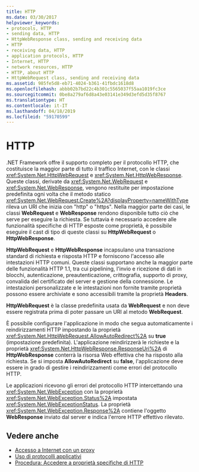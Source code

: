 ```yaml
---
title: HTTP
ms.date: 03/30/2017
helpviewer_keywords:
- protocols, HTTP
- sending data, HTTP
- HttpWebResponse class, sending and receiving data
- HTTP
- receiving data, HTTP
- application protocols, HTTP
- Internet, HTTP
- network resources, HTTP
- HTTP, about HTTP
- HttpWebRequest class, sending and receiving data
ms.assetid: 985fe5d8-eb71-4024-b361-41fbdc1618d8
ms.openlocfilehash: abbb02b7bd22c4b301c5565037f55aa1019fc3ce
ms.sourcegitcommit: 0be8a279af6d8a43e03141e349d3efd5d35f8767
ms.translationtype: HT
ms.contentlocale: it-IT
ms.lasthandoff: 04/18/2019
ms.locfileid: "59170599"
---
```

# <a name="http"></a>HTTP
.NET Framework offre il supporto completo per il protocollo HTTP, che costituisce la maggior parte di tutto il traffico Internet, con le classi <xref:System.Net.HttpWebRequest> e <xref:System.Net.HttpWebResponse>. Queste classi, derivate da <xref:System.Net.WebRequest> e <xref:System.Net.WebResponse>, vengono restituite per impostazione predefinita ogni volta che il metodo statico <xref:System.Net.WebRequest.Create%2A?displayProperty=nameWithType> rileva un URI che inizia con "http" o "https". Nella maggior parte dei casi, le classi **WebRequest** e **WebResponse** rendono disponibile tutto ciò che serve per eseguire la richiesta. Se tuttavia è necessario accedere alle funzionalità specifiche di HTTP esposte come proprietà, è possibile eseguire il cast di tipo di queste classi su **HttpWebRequest** o **HttpWebResponse**.  
  
 **HttpWebRequest** e **HttpWebResponse** incapsulano una transazione standard di richiesta e risposta HTTP e forniscono l'accesso alle intestazioni HTTP comuni. Queste classi supportano anche la maggior parte delle funzionalità HTTP 1.1, tra cui pipelining, l'invio e ricezione di dati in blocchi, autenticazione, preautenticazione, crittografia, supporto di proxy, convalida del certificato del server e gestione della connessione. Le intestazioni personalizzate e le intestazioni non fornite tramite proprietà possono essere archiviate e sono accessibili tramite la proprietà **Headers**.  
  
 **HttpWebRequest** è la classe predefinita usata da **WebRequest** e non deve essere registrata prima di poter passare un URI al metodo **WebRequest**.  
  
 È possibile configurare l'applicazione in modo che segua automaticamente i reindirizzamenti HTTP impostando la proprietà <xref:System.Net.HttpWebRequest.AllowAutoRedirect%2A> su **true** (impostazione predefinita). L'applicazione reindirizzerà le richieste e la proprietà <xref:System.Net.HttpWebResponse.ResponseUri%2A> di **HttpWebResponse** conterrà la risorsa Web effettiva che ha risposto alla richiesta. Se si imposta **AllowAutoRedirect** su **false**, l'applicazione deve essere in grado di gestire i reindirizzamenti come errori del protocollo HTTP.  
  
 Le applicazioni ricevono gli errori del protocollo HTTP intercettando una <xref:System.Net.WebException> con la proprietà <xref:System.Net.WebException.Status%2A> impostata <xref:System.Net.WebExceptionStatus>. La proprietà <xref:System.Net.WebException.Response%2A> contiene l'oggetto **WebResponse** inviato dal server e indica l'errore HTTP effettivo rilevato.  
  
## <a name="see-also"></a>Vedere anche

- [Accesso a Internet con un proxy](../../../docs/framework/network-programming/accessing-the-internet-through-a-proxy.md)
- [Uso di protocolli applicativi](../../../docs/framework/network-programming/using-application-protocols.md)
- [Procedura: Accedere a proprietà specifiche di HTTP](../../../docs/framework/network-programming/how-to-access-http-specific-properties.md)
